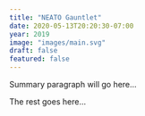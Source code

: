 ```yaml
---
title: "NEATO Gauntlet"
date: 2020-05-13T20:20:30-07:00
year: 2019
image: "images/main.svg"
draft: false
featured: false
---
```


Summary paragraph will go here...

<!--more-->

The rest goes here...
